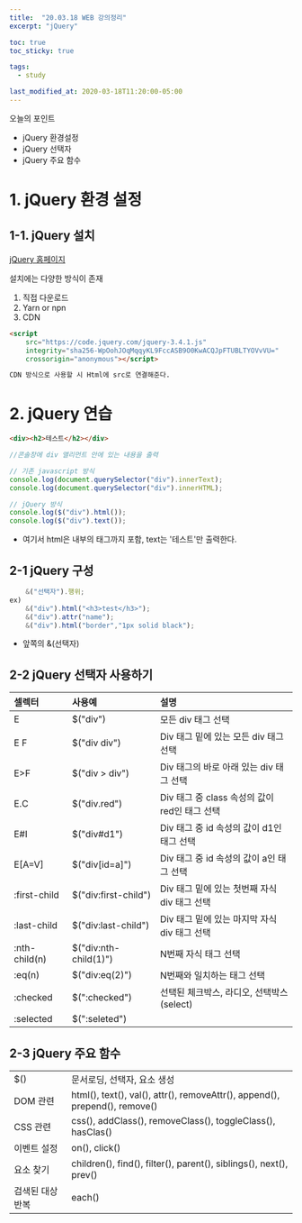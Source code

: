 ```yaml
---
title:  "20.03.18 WEB 강의정리"
excerpt: "jQuery"

toc: true
toc_sticky: true

tags:
  - study

last_modified_at: 2020-03-18T11:20:00-05:00
---
```


오늘의 포인트
- jQuery 환경설정
- jQuery 선택자
- jQuery 주요 함수

# 1. jQuery 환경 설정
## 1-1. jQuery 설치

[jQuery 홈페이지](https://jquery.com/ "바로가기")

설치에는 다양한 방식이 존재

1. 직접 다운로드
2. Yarn or npn
3. CDN

```html
<script
    src="https://code.jquery.com/jquery-3.4.1.js"
    integrity="sha256-WpOohJOqMqqyKL9FccASB9O0KwACQJpFTUBLTYOVvVU="
    crossorigin="anonymous"></script>

CDN 방식으로 사용할 시 Html에 src로 연결해준다.
```

# 2. jQuery 연습

```html
<div><h2>테스트</h2></div>
```
```javascript
//콘솔창에 div 앨리먼트 안에 있는 내용을 출력

// 기존 javascript 방식
console.log(document.querySelector("div").innerText);
console.log(document.querySelector("div").innerHTML);

// jQuery 방식
console.log($("div").html());
console.log($("div").text());
```

- 여기서 html은 내부의 태그까지 포함, text는 '테스트'만 출력한다.

## 2-1 jQuery 구성

```javascript
    &("선택자").행위;
ex)
    &("div").html("<h3>test</h3>");
    &("div").attr("name");
    &("div").html("border","1px solid black");
```
- 앞쪽의 &(선택자)

## 2-2 jQuery 선택자 사용하기

|셀렉터|사용예|설명|
|:--|:-|:-|
|E|$("div")|모든 div 태그 선택|
|E F|$("div div")|Div 태그 밑에 있는 모든 div 태그 선택|
|E>F|$("div > div")|Div 태그의 바로 아래 있는 div 태그 선택|
|E.C|$("div.red")|Div 태그 중 class 속성의 값이 red인 태그 선택|
|E#I|$("div#d1")|Div 태그 중 id 속성의 값이 d1인 태그 선택|
|E[A=V]|$("div[id=a]")|Div 태그 중 id 속성의 값이 a인 태그 선택|
|:first-child|$("div:first-child")|Div 태그 밑에 있는 첫번째 자식 div 태그 선택|
|:last-child|$("div:last-child")|Div 태그 밑에 있는 마지막 자식 div 태그 선택|
|:nth-child(n)|$("div:nth-child(1)")|N번째 자식 태그 선택|
|:eq(n)|$("div:eq(2)")|N번째와 일치하는 태그 선택|
|:checked|$(":checked")|선택된 체크박스, 라디오, 선택박스(select)|
|:selected|$(":seleted")||

## 2-3 jQuery 주요 함수

|||
|:-|:-|
|$()|문서로딩, 선택자, 요소 생성|
|DOM 관련|html(), text(), val(), attr(), removeAttr(), append(), prepend(), remove()|
|CSS 관련|css(), addClass(), removeClass(), toggleClass(), hasClas()|
|이벤트 설정|on(), click()|
|요소 찾기|children(), find(), filter(), parent(), siblings(), next(), prev()|
|검색된 대상 반복|each()|